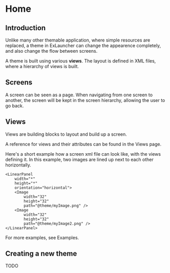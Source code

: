 # Home

## Introduction

Unlike many other themable application, where simple resources are replaced, a theme in ExLauncher can change the appearence completely, and also change the flow between screens.

A theme is built using various **views**. The layout is defined in XML files, where a hierarchy of views is built.

## Screens

A screen can be seen as a page. When navigating from one screen to another, the screen will be kept in the screen hierarchy, allowing the user to go back.

## Views

Views are building blocks to layout and build up a screen.

A reference for views and their attributes can be found in the Views page.

Here's a short example how a screen xml file can look like, with the views defining it. In this example, two images are lined up next to each other horizontally.

    <LinearPanel
		width="*"
		height="*"
		orientation="horizontal">
		<Image
			width="32"
			height="32"
			path="@theme/myImage.png" />
		<Image
			width="32"
			height="32"
			path="@theme/myImage2.png" />
	</LinearPanel>

For more examples, see Examples.

## Creating a new theme

TODO